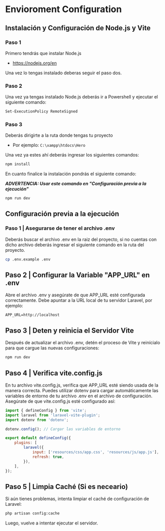 # Envioroment Configuration
## Instalación y Configuración de Node.js y Vite
### Paso 1
Primero tendrás que instalar Node.js
 - https://nodejs.org/en

Una vez lo tengas instalado deberas seguir el paso dos.

### Paso 2
Una vez ya tengas instalado Node.js deberás ir a Powershell y ejecutar el siguiente comando:

```bash 
Set-ExecutionPolicy RemoteSigned
```
### Paso 3
Deberás dirigirte a la ruta donde tengas tu proyecto 
- Por ejemplo: ```C:\xampp\htdocs\Hero```

Una vez ya estes ahí deberás ingresar los siguientes comandos:
```bash
npm install
```
En cuanto finalice la instalación pondrás el siguiente comando:

 ***ADVERTENCIA: Usar este comando en "Configuración  previa a la ejecución"***
```bash
npm run dev
```
## Configuración previa a la ejecución
### Paso 1 | Asegurarse de tener el archivo .env
Deberás buscar el archivo .env en la raiz del proyecto, si no cuentas con dicho archivo deberás ingresar el siguiente comando en la ruta del proyecto.
```bash
cp .env.example .env
```
## Paso 2 | Configurar la Variable "APP_URL" en .env

Abre el archivo .env y asegúrate de que APP_URL esté configurada correctamente. Debe apuntar a la URL local de tu servidor Laravel, por ejemplo:

```dotenv
APP_URL=http://localhost
```

## Paso 3 | Deten y reinicia el Servidor Vite

Después de actualizar el archivo .env, detén el proceso de Vite y reinícialo para que cargue las nuevas configuraciones:

```bash
npm run dev
```

## Paso 4 | Verifica vite.config.js

En tu archivo vite.config.js, verifica que APP_URL esté siendo usada de la manera correcta. Puedes utilizar dotenv para cargar automáticamente las variables de entorno de tu archivo .env en el archivo de configuración. Asegúrate de que vite.config.js esté configurado así:

```javascript
import { defineConfig } from 'vite';
import laravel from 'laravel-vite-plugin';
import dotenv from 'dotenv';

dotenv.config(); // Cargar las variables de entorno

export default defineConfig({
    plugins: [
        laravel({
            input: ['resources/css/app.css', 'resources/js/app.js'],
            refresh: true,
        }),
    ],
});
```

## Paso 5 | Limpia Caché (Si es neceario)

Si aún tienes problemas, intenta limpiar el caché de configuración de Laravel:

```bash
php artisan config:cache
```

Luego, vuelve a intentar ejecutar el servidor.